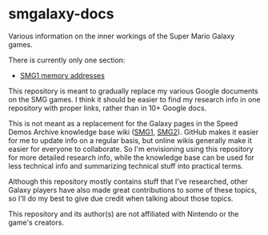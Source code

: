 # smgalaxy-docs
Various information on the inner workings of the Super Mario Galaxy games.

There is currently only one section:

* [SMG1 memory addresses](addresses/smg1/index.md)

This repository is meant to gradually replace my various Google documents on the SMG games. I think it should be easier to find my research info in one repository with proper links, rather than in 10+ Google docs.

This is not meant as a replacement for the Galaxy pages in the Speed Demos Archive knowledge base wiki ([SMG1](https://kb.speeddemosarchive.com/Super_Mario_Galaxy), [SMG2](https://kb.speeddemosarchive.com/Super_Mario_Galaxy_2)). GitHub makes it easier for me to update info on a regular basis, but online wikis generally make it easier for everyone to collaborate. So I'm envisioning using this repository for more detailed research info, while the knowledge base can be used for less technical info and summarizing technical stuff into practical terms.

Although this repository mostly contains stuff that I've researched, other Galaxy players have also made great contributions to some of these topics, so I'll do my best to give due credit when talking about those topics.

This repository and its author(s) are not affiliated with Nintendo or the game's creators.
